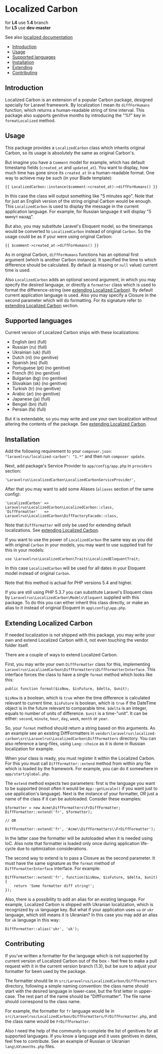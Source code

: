 # Localized Carbon

for **L4** use **1.4** branch   
for **L5** use **dev-master**

See also [localized documentation](docs)

+ [Introduction](#intro)
+ [Usage](#usage)
+ [Supported languages](#languages)
+ [Installation](#installation)
+ [Extending](#extending)
+ [Contributing](#contributing)

<a name="intro"></a>
## Introduction

Localized Carbon is an extension of a popular Carbon package, designed specially for Laravel framework. By localization I mean its `diffForHumans` function, which returns a human-readable string of time interval. This package also supports genitive months by introducing the "%f" key in `formatLocalized` method.

<a name="usage"></a>
## Usage

This package provides a `LocalizedCarbon` class which inherits original Carbon, so its usage is absolutely the same as original Carbon's.

But imagine you have a `Comment` model for example, which has default timestamp fields (`created_at` and `updated_at`). You want to display, how much time has gone since its `created_at` in a human-readable format. One way to achieve may be such (in your Blade template):

```
{{ LocalizedCarbon::instance($comment->created_at)->diffForHumans() }}
```

In this case the class will output something like "5 minutes ago". Note that for just an English version of the string original Carbon would be enough. This `LocalizedCarbon` is used to display the message in the current application language. For example, for Russian language it will display "5 минут назад".

But also, you may substitute Laravel's Eloquent model, so the timestamps would be converted to `LocalizedCarbon` instead of original `Carbon`. So the usage could be as if your were using original Carbon:

```
{{ $comment->created_at->diffForHumans() }}
```

As in original Carbon, `diffForHumans` functions has an optional first argument (which is another Carbon instance). It specified the time to which difference should be calculated. By default (a missing or `null` value) current time is used.

Also `LocalizedCarbon` adds an optional second argument, in which you may specify the desired language, or directly a `formatter` class which is used to format the difference-string (see [extending Localized Carbon](#extending)). By default current application language is used. Also you may specify a Closure in the second parameter which will do formatting. For its signature refer to [extending Localized Carbon](#extending) section.

<a name="languages"></a>
## Supported languages

Current version of Localized Carbon ships with these localizations:

+ English (en) (full)
+ Russian (ru) (full)
+ Ukrainian (uk) (full)
+ Dutch (nl) (no genitive)
+ Spanish (es) (full)
+ Portuguese (pt) (no genitive)
+ French (fr) (no genitive)
+ Bulgarian (bg) (no genitive)
+ Slovakian (sk) (no genitive)
+ Turkish (tr) (no genitive)
+ Arabic (ar) (no genitive)
+ Japanese (ja) (full)
+ Bengali (bn) (full)
+ Persian (fa) (full)


But it is extendable, so you may write and use your own localization without altering the contents of the package. See [extending Localized Carbon](#extending).

<a name="installation"></a>
## Installation

Add the following requirement to your `composer.json`: `"laravelrus/localized-carbon": "1.*"` and then run `composer update`.

Next, add package's Service Provider to `app/config/app.php` in `providers` section:

```
'Laravelrus\LocalizedCarbon\LocalizedCarbonServiceProvider',
```

After that you may want to add some Aliases (`aliases` section of the same config):

```
'LocalizedCarbon' => Laravelrus\LocalizedCarbon\LocalizedCarbon::class,
'DiffFormatter'   => Laravelrus\LocalizedCarbon\DiffFactoryFacade::class,
```

Note that `DiffFormatter` will only be used for extending default localizations. See [extending Localized Carbon](#extending).

If you want to use the power of `LocalizedCarbon` the same way as you did with original `Carbon` in your models, you may want to use supplied trait for this in your models:

```
use \Laravelrus\LocalizedCarbon\Traits\LocalizedEloquentTrait;
```

In this case `LocalizedCarbon` will be used for all dates in your Eloquent model instead of original `Carbon`.

Note that this method is actual for PHP versions 5.4 and higher.

If you are still using PHP 5.3.7 you can substitute Laravel's Eloquent class by `Laravelrus\LocalizedCarbon\Models\Eloquent` supplied with this package. To do this you can either inherit this class directly, or make an alias to it instead of originial Eloquent in `app\config\app.php`.

<a name="extending"></a>
## Extending Localized Carbon

If needed localization is not shipped with this package, you may write your own and extend Localized Carbon with it, not even touching the vendor folder itself.

There are a couple of ways to extend Localized Carbon.

First, you may write your own `DiffFormatter` class for this, implementing `Laravelrus\LocalizedCarbon\DiffFormatters\DiffFormatterInterface`. This interface forces the class to have a single `format` method which looks like this:

```
public function format($isNow, $isFuture, $delta, $unit);
```

`$isNow` is a boolean, which is `true` when the time difference is calculated relevant to current time.
`$isFuture` is boolean, which is `true` if the DateTime object is in the future relevant to comparable time.
`$delta` is an integer, equals to number of units of difference.
`$unit` is a time-"unit". It can be either: `second`, `minute`, `hour`, `day`, `week`, `month` or `year`.

So, your `format` method should return a string based on this arguments. As an example see an existing DiffFormatters in `vendor\laravelrus\localized-carbon\src\Laravelrus\LocalizedCarbon\DiffFormatters` directory. You can also reference a lang-files, using `Lang::choice` as it is done in Russian localization for example.

When your class is ready, you must register it within the Localized Carbon. For this you must call `DiffFormatter::extend` method from within any file which is loaded by the framework. For example, you can do it somewhere in `app/start/global.php`.

The `extend` method expects two parameters: first is the language you want to be supported (most often it would be `App::getLocale()` if you want just to use application's language). Next is the instance of your formatter, OR just a name of the class if it can be autoloaded. Consider these examples:

```
$formatter = new Acme\DiffFormatters\FrDiffFormatter;
DiffFormatter::extend('fr', $formatter);

// OR

DiffFormatter::extend('fr', 'Acme\\DiffFormatters\\FrDiffFormatter');
```

In the latter case the formatter will be autoloaded when it is needed using IoC. Also note that formatter is loaded only once during application life-cycle due to optimization considerations.

The second way to extend is to pass a Closure as the second parameter. It must have the same signature as the `format` method of `DiffFormatterInterface` interface. For example:

```
DiffFormatter::extend('fr', function($isNow, $isFuture, $delta, $unit) {
    return 'Some formatter diff string!';
});
```

Also, there is a possibility to add an alias for an existing language. For example, Localized Carbon is shipped with Ukranian localization, which is recognized by `uk` language key. But what if your application uses `ua` or `ukr` language, which still means it is Ukranian? In this case you may add an alias for `uk` language in this way:

```
DiffFormatter::alias('ukr', 'uk');
```

<a name="contributing"></a>
## Contributing

If you've written a formatter for the language which is not supported by current version of Localized Carbon out of the box - feel free to make a pull request with it in the current version branch (1.3), but be sure to adjust your formatter for been used by the package.

The formatter should lie in `src/Laravelrus/LocalizedCarbon/DiffFormatters` directory, following a simple naming convention: the class name should start with the desired language in lower-case, but the first letter in upper-case. The rest part of the name should be "DiffFormatter". The file name should correspond to the class name.

For example, the formatter for `fr` language would lie in `src/Laravelrus/LocalizedCarbon/DiffFormatters/FrDiffFormatter.php`, and the class name would be `FrDiffFormatter`.

Also I need the help of the community to complete the list of genitives for all supported languages. If you know a language and it uses genitives in dates, feel free to contribute. See an example of Russian or Ukranian `lang\XX\months.php` files.
